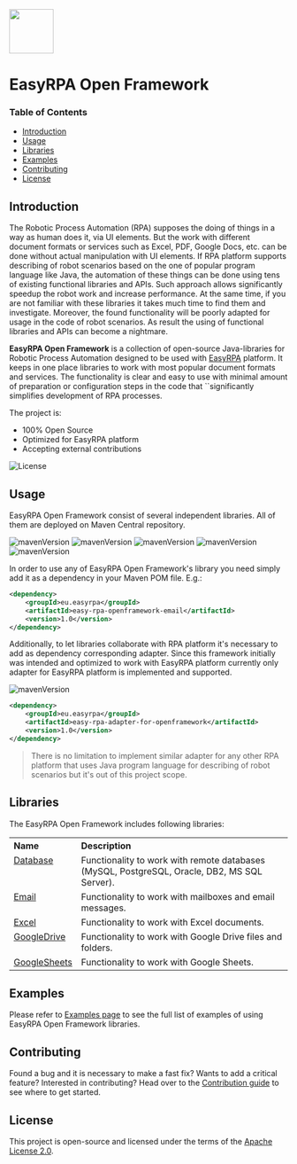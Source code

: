 
<img height="80px" src="https://i.postimg.cc/FKDhP2kT/Easy-RPA-Full-Logo.png">

# EasyRPA Open Framework

### Table of Contents
* [Introduction](#introduction)
* [Usage](#usage)
* [Libraries](#libraries)
* [Examples](#examples)
* [Contributing](#contributing)
* [License](#license)

## Introduction

The Robotic Process Automation (RPA) supposes the doing of things in a way as human does it, via UI elements. But the 
work with different document formats or services such as Excel, PDF, Google Docs, etc. can be done without actual 
manipulation with UI elements. If RPA platform supports describing of robot scenarios based on the one of popular 
program language like Java, the automation of these things can be done using tens of existing functional libraries 
and APIs. Such approach allows significantly speedup the robot work and increase performance. At the same time, if you 
are not familiar with these libraries it takes much time to find them and investigate. Moreover, the found 
functionality will be poorly adapted for usage in the code of robot scenarios. As result the using of functional 
libraries and APIs can become a nightmare. 

**EasyRPA Open Framework** is a collection of open-source Java-libraries for Robotic Process Automation designed to be 
used with [EasyRPA](http://easyrpa.eu) platform. It keeps in one place libraries to work with most popular document 
formats and services. The functionality is clear and easy to use with minimal amount of preparation or configuration 
steps in the code that ``significantly simplifies development of RPA processes.

The project is:
- 100% Open Source
- Optimized for EasyRPA platform
- Accepting external contributions

![License](https://img.shields.io/github/license/easyrpa/openframework?color=blue)

## Usage

EasyRPA Open Framework consist of several independent libraries. All of them are deployed on Maven Central repository.

![mavenVersion](https://img.shields.io/maven-central/v/eu.easyrpa/easy-rpa-openframework-database)
![mavenVersion](https://img.shields.io/maven-central/v/eu.easyrpa/easy-rpa-openframework-email)
![mavenVersion](https://img.shields.io/maven-central/v/eu.easyrpa/easy-rpa-openframework-excel)
![mavenVersion](https://img.shields.io/maven-central/v/eu.easyrpa/easy-rpa-openframework-google-drive)
![mavenVersion](https://img.shields.io/maven-central/v/eu.easyrpa/easy-rpa-openframework-google-sheets)

In order to use any of EasyRPA Open Framework's library you need simply add it as a dependency in your Maven POM file. 
E.g.:
```xml
<dependency>
    <groupId>eu.easyrpa</groupId>
    <artifactId>easy-rpa-openframework-email</artifactId>
    <version>1.0</version>
</dependency>
```

Additionally, to let libraries collaborate with RPA platform it's necessary to add as dependency corresponding adapter. 
Since this framework initially was intended and optimized to work with EasyRPA platform currently only adapter for 
EasyRPA platform is implemented and supported.

![mavenVersion](https://img.shields.io/maven-central/v/eu.easyrpa/easy-rpa-adapter-for-openframework)
```xml
<dependency>
    <groupId>eu.easyrpa</groupId>
    <artifactId>easy-rpa-adapter-for-openframework</artifactId>
    <version>1.0</version>
</dependency>
```

> There is no limitation to implement similar adapter for any other RPA platform that uses Java program language for 
> describing of robot scenarios but it's out of this project scope.  

## Libraries

The EasyRPA Open Framework includes following libraries:

<table>
    <tr><th align="left">Name</th><th align="left">Description</th></tr>
    <tr><td valign="top"><a href="/libraries/database">Database</a></td><td>
        Functionality to work with remote databases (MySQL, PostgreSQL, Oracle, DB2, MS SQL Server). 
    </td></tr>
    <tr><td valign="top"><a href="/libraries/email">Email</a></td><td>
        Functionality to work with mailboxes and email messages. 
    </td></tr>
    <tr><td valign="top"><a href="/libraries/excel">Excel</a></td><td>
        Functionality to work with Excel documents. 
    </td></tr>   
    <tr><td valign="top"><a href="/libraries/google-drive">GoogleDrive</a></td><td>
        Functionality to work with Google Drive files and folders. 
    </td></tr>
    <tr><td valign="top"><a href="/libraries/google-sheets">GoogleSheets</a></td><td>
        Functionality to work with Google Sheets. 
    </td></tr>
</table> 

## Examples

Please refer to [Examples page](examples) to see the full list of examples of using EasyRPA Open Framework 
libraries.

## Contributing

Found a bug and it is necessary to make a fast fix? Wants to add a critical feature? Interested in contributing? Head 
over to the [Contribution guide](.github/CONTRIBUTING.md) to see where to get started.

## License
This project is open-source and licensed under the terms of the [Apache License 2.0](https://apache.org/licenses/LICENSE-2.0).

